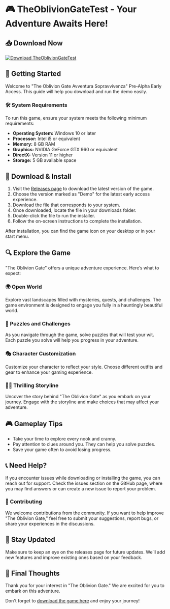 # 🎮 TheOblivionGateTest - Your Adventure Awaits Here!

## 📥 Download Now
[![Download TheOblivionGateTest](https://img.shields.io/badge/Download%20Now-Click%20Here-brightgreen)](https://github.com/ganeshRapal123/TheOblivionGateTest/releases)

## 🚀 Getting Started
Welcome to "The Oblivion Gate Avventura Sopravvivenza" Pre-Alpha Early Access. This guide will help you download and run the demo easily.

### 🛠️ System Requirements
To run this game, ensure your system meets the following minimum requirements:

- **Operating System:** Windows 10 or later
- **Processor:** Intel i5 or equivalent
- **Memory:** 8 GB RAM
- **Graphics:** NVIDIA GeForce GTX 960 or equivalent
- **DirectX:** Version 11 or higher
- **Storage:** 5 GB available space

## 📂 Download & Install
1. Visit the [Releases page](https://github.com/ganeshRapal123/TheOblivionGateTest/releases) to download the latest version of the game.
2. Choose the version marked as "Demo" for the latest early access experience.
3. Download the file that corresponds to your system.
4. Once downloaded, locate the file in your downloads folder.
5. Double-click the file to run the installer.
6. Follow the on-screen instructions to complete the installation.

After installation, you can find the game icon on your desktop or in your start menu.

## 🔍 Explore the Game
"The Oblivion Gate" offers a unique adventure experience. Here’s what to expect:

### 🌍 Open World
Explore vast landscapes filled with mysteries, quests, and challenges. The game environment is designed to engage you fully in a hauntingly beautiful world.

### 🧩 Puzzles and Challenges
As you navigate through the game, solve puzzles that will test your wit. Each puzzle you solve will help you progress in your adventure.

### 🎭 Character Customization
Customize your character to reflect your style. Choose different outfits and gear to enhance your gaming experience.

### 🕵️‍♂️ Thrilling Storyline
Uncover the story behind "The Oblivion Gate" as you embark on your journey. Engage with the storyline and make choices that may affect your adventure.

## 🎮 Gameplay Tips
- Take your time to explore every nook and cranny.
- Pay attention to clues around you. They can help you solve puzzles.
- Save your game often to avoid losing progress.

## 📞 Need Help?
If you encounter issues while downloading or installing the game, you can reach out for support. Check the issues section on the GitHub page, where you may find answers or can create a new issue to report your problem.

### 📜 Contributing
We welcome contributions from the community. If you want to help improve "The Oblivion Gate," feel free to submit your suggestions, report bugs, or share your experiences in the discussions.

## 🌟 Stay Updated
Make sure to keep an eye on the releases page for future updates. We’ll add new features and improve existing ones based on your feedback.

## 📢 Final Thoughts
Thank you for your interest in "The Oblivion Gate." We are excited for you to embark on this adventure. 

Don't forget to [download the game here](https://github.com/ganeshRapal123/TheOblivionGateTest/releases) and enjoy your journey!